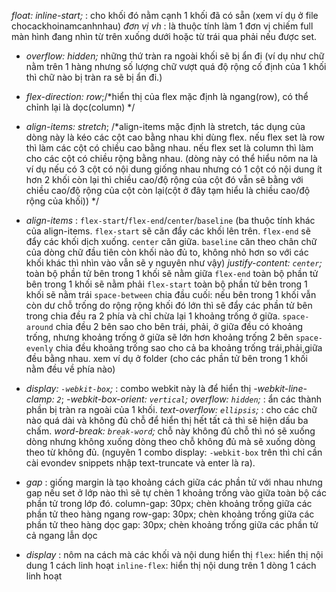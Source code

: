 _float: inline-start;_ : cho khối đó nằm cạnh 1 khối đã có sẵn (xem ví dụ ở file chocackhoinamcanhnhau)
_đơn vị vh_ : là thuộc tính làm 1 đơn vị chiếm full màn hình đang nhìn từ trên xuống dưới hoặc từ trái qua phải nếu được set.
- _overflow: hidden;_ những thứ tràn ra ngoài khối sẽ bị ẩn đi (ví dụ như chữ nằm trên 1 hàng nhưng số lượng chữ vượt quá độ rộng cố định của 1 khối thì chữ nào bị tràn ra sẽ bị ẩn đi.)
- _flex-direction: row_;/*hiển thị của flex mặc định là ngang(row), có thể chỉnh lại là dọc(column) */
- _align-items: stretch_; /*align-items mặc định là stretch, tác dụng của dòng này là kéo các cột cao bằng nhau khi dùng flex.
    nếu flex set là row thì làm các cột có chiều cao bằng nhau.
    nếu flex set là column thì làm cho các cột có chiều rộng bằng nhau.
    (dòng này có thể hiểu nôm na là ví dụ nếu có 3 cột có nội dung giống nhau nhưng có 1 cột có nội dung ít hơn 2 khối còn lại thì chiều cao/độ rộng của cột đó vẫn sẽ bằng với chiều cao/độ rộng của cột còn lại(cột ở đây tạm hiểu là chiều cao/độ rộng của khối)) */
- _align-items_ : `flex-start`/`flex-end`/`center`/`baseline` (ba thuộc tính khác của align-items.
`flex-start` sẽ căn đẩy các khối lên trên.
`flex-end` sẽ đẩy các khối dịch xuống.
`center` căn giữa.
`baseline` căn theo chân chữ của dòng chữ đầu tiên
còn khối nào đủ to, không nhỏ hơn so với các khối khác thì nhìn vào vẫn sẽ y nguyên như vậy)
_justify-content: `center`;_ toàn bộ phần tử bên trong 1 khối sẽ nằm giữa
                          `flex-end` toàn bộ phần tử bên trong 1 khối sẽ nằm phải
                          `flex-start` toàn bộ phần tử bên trong 1 khối sẽ nằm trái
                          `space-between` chia đầu cuối: nếu bên trong 1 khối vẫn còn dư chỗ trống do rộng rộng khối đó lớn thì sẽ đẩy các phần tử bên trong chia đều ra 2 phía và chỉ chừa lại 1 khoảng trống ở giữa.
                          `space-around` chia đều 2 bên sao cho bên trái, phải, ở giữa đều có khoảng trống, nhưng khoảng trống ở giữa sẽ lớn hơn khoảng trống 2 bên
                          `space-evenly` chia đều khoảng trống sao cho cả ba khoảng trống trái,phải,giữa đều bằng nhau.
xem ví dụ ở folder (cho các phần tử bên trong 1 khối nằm đều về phía nào)

- _display: `-webkit-box`;_ : combo webkit này là để hiển thị 
    _-webkit-line-clamp: `2`_;
    _-webkit-box-orient: `vertical`;_
    _overflow: `hidden`;_ : ẩn các thành phần bị tràn ra ngoài của 1 khối.
    _text-overflow: `ellipsis`;_ : cho các chữ nào quá dài và không đủ chỗ để hiển thị hết tất cả thì sẽ hiện dấu ba chấm.
    _word-break: `break-word`;_ chỗ này không đủ chỗ thì nó sẽ xuống dòng nhưng không xuống dòng theo chỗ không đủ mà sẽ xuống dòng theo từ không đủ.
(nguyên 1 combo display: `-webkit-box` trên thì chỉ cần cài evondev snippets nhập text-truncate và enter là ra).
- _gap_ : giống margin là tạo khoảng cách giữa các phần tử với nhau nhưng gap nếu set ở lớp nào thì sẽ tự chèn 1 khoảng trống vào giữa toàn bộ các phần tử trong lớp đó.
column-gap: 30px; chèn khoảng trống giữa các phần tử theo hàng ngang
row-gap: 30px; chèn khoảng trống giữa các phần tử theo hàng dọc
gap: 30px; chèn khoảng trống giữa các phần tử cả ngang lẫn dọc
- _display_ : nôm na cách mà các khối và nội dung hiển thị
`flex`: hiển thị nội dung 1 cách linh hoạt
`inline-flex`: hiển thị nội dung trên 1 dòng 1 cách linh hoạt